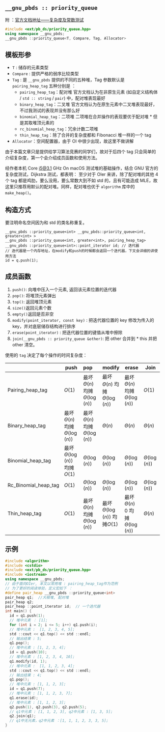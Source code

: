 ## `__gnu_pbds :: priority_queue`

附 ：[官方文档地址——复杂度及常数测试](https://gcc.gnu.org/onlinedocs/libstdc++/ext/pb_ds/pq_performance_tests.html#std_mod1)

```cpp
#include <ext/pb_ds/priority_queue.hpp>
using namespace __gnu_pbds;
__gnu_pbds ::priority_queue<T, Compare, Tag, Allocator>
```

## 模板形参

-   `T` : 储存的元素类型
-   `Compare` : 提供严格的弱序比较类型
-   `Tag` : 是 `__gnu_pbds` 提供的不同的五种堆，Tag 参数默认是 `pairing_heap_tag`
      五种分别是 ：
    -   `pairing_heap_tag`：配对堆
        官方文档认为在非原生元素 (如自定义结构体 / `std :: string` / `pair`) 中，配对堆表现最好
    -   `binary_heap_tag`：二叉堆 
        官方文档认为在原生元素中二叉堆表现最好，不过我测试的表现并没有那么好
    -   `binomial_heap_tag`：二项堆
        二项堆在合并操作的表现要优于配对堆 \* 但是其取堆顶元素的
    -   `rc_binomial_heap_tag`：冗余计数二项堆
    -   `thin_heap_tag`：除了合并的复杂度都和 Fibonacci 堆一样的一个 tag
-   `Allocator`：空间配置器，由于 OI 中很少出现，故这里不做讲解

由于本篇文章只是提供给学习算法竞赛的同学们，故对于后四个 tag 只会简单的介绍复杂度，第一个会介绍成员函数和使用方法。

经作者本机 Core i5@3.1 GHz On macOS 测试堆的基础操作，结合 GNU 官方的复杂度测试，Dijkstra 测试，都表明：
至少对于 OIer 来讲，除了配对堆的其他 4 个 tag 都是鸡肋，要么没用，要么常数大到不如 std 的，且有可能造成 MLE，故这里只推荐用默认的配对堆。同样，配对堆也优于 `algorithm` 库中的 `make_heap()`。

## 构造方式

要注明命名空间因为和 std 的类名称重复。

    __gnu_pbds ::priority_queue<int> __gnu_pbds::priority_queue<int, greater<int> >
    __gnu_pbds ::priority_queue<int, greater<int>, pairing_heap_tag>
    __gnu_pbds ::priority_queue<int>::point_iterator id; // 迭代器
    // 迭代器是一个内存地址，在modify和push的时候都会返回一个迭代器，下文会详细的讲使用方法
    id = q.push(1);

## 成员函数

1.  `push()`: 向堆中压入一个元素, 返回该元素位置的迭代器
2.  `pop()`: 将堆顶元素弹出
3.  `top()`: 返回堆顶元素
4.  `size()`返回元素个数
5.  `empty()`返回是否非空
6.  `modify(point_iterator, const key)` : 把迭代器位置的 key 修改为传入的 key，并对底层储存结构进行排序
7.  `erase(point_iterator)` : 把迭代器位置的键值从堆中擦除
8.  `join(__gnu_pbds :: priority_queue &other)`: 把 other 合并到 \* this 并把 other 清空。

使用的 `tag` 决定了每个操作的时间复杂度：

|                      | push                                 | pop                                  | modify                               | erase                                  | Join              |
| -------------------- | ------------------------------------ | :----------------------------------- | ------------------------------------ | -------------------------------------- | ----------------- |
| Pairing_heap_tag     | $O(1)$                               | 最坏$\Theta(n)$    均摊$\Theta(\log(n))$ | 最坏$\Theta(n)$    均摊$\Theta(\log(n))$ | 最坏$\Theta(n)$    均摊$\Theta(\log(n))$   | $O(1)$            |
| Binary_heap_tag      | 最坏$\Theta(n)$    均摊$\Theta(\log(n))$ | 最坏$\Theta(n)$    均摊$\Theta(\log(n))$ | $\Theta(n)$                          | $\Theta(n)$                            | $\Theta(n)$       |
| Binomial_heap_tag    | 最坏$\Theta(\log(n))$   均摊$O(1)$       | $\Theta(\log(n))$                    | $\Theta(\log(n))$                    | $\Theta(\log(n))$                      | $\Theta(\log(n))$ |
| Rc_Binomial_heap_tag | $O(1)$                               | $\Theta(\log(n))$                    | $\Theta(\log(n))$                    | $\Theta(\log(n))$                      | $\Theta(\log(n))$ |
| Thin_heap_tag        | $O(1)$                               | 最坏$\Theta(n)$    均摊$\Theta(\log(n))$ | 最坏$\Theta(\log(n))$   均摊$O(1)$       | 最坏$\Theta(n)$    0 均摊$\Theta(\log(n))$ | $\Theta(n)$       |

## 示例

```cpp
#include <algorithm>
#include <cstdio>
#include <ext/pb_ds/priority_queue.hpp>
#include <iostream>
using namespace __gnu_pbds;
// 由于面向OIer, 本文以常用堆 : pairing_heap_tag作为范例
// 为了更好的阅读体验，定义宏如下 ：
#define pair_heap __gnu_pbds ::priority_queue<int>
pair_heap q1;  //大根堆, 配对堆
pair_heap q2;
pair_heap ::point_iterator id;  // 一个迭代器
int main() {
  id = q1.push(1);
  // 堆中元素 ： [1];
  for (int i = 2; i <= 5; i++) q1.push(i);
  // 堆中元素 :  [1, 2, 3, 4, 5];
  std ::cout << q1.top() << std ::endl;
  // 输出结果 : 5;
  q1.pop();
  // 堆中元素 : [1, 2, 3, 4];
  id = q1.push(10);
  // 堆中元素 : [1, 2, 3, 4, 10];
  q1.modify(id, 1);
  // 堆中元素 :  [1, 1, 2, 3, 4];
  std ::cout << q1.top() << std ::endl;
  // 输出结果 : 4;
  q1.pop();
  // 堆中元素 : [1, 1, 2, 3];
  id = q1.push(7);
  // 堆中元素 : [1, 1, 2, 3, 7];
  q1.erase(id);
  // 堆中元素 : [1, 1, 2, 3];
  q2.push(1), q2.push(3), q2.push(5);
  // q1中元素 : [1, 1, 2, 3], q2中元素 : [1, 3, 5];
  q2.join(q1);
  // q1中无元素，q2中元素 ：[1, 1, 1, 2, 3, 3, 5];
}
```
